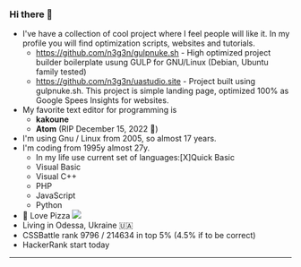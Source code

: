 ### Hi there 👋
- I've have a collection of cool project where I feel people will like it. In my profile you will find optimization scripts, websites and tutorials.
  - https://github.com/n3g3n/gulpnuke.sh - High optimized project builder boilerplate usung GULP for GNU/Linux (Debian, Ubuntu family tested)
  - https://github.com/n3g3n/uastudio.site - Project built using gulpnuke.sh. This project is simple landing page, optimized 100% as Google Spees Insights for websites.
- My favorite text editor for programming is 
  - **kakoune**
  - **Atom** (RIP December 15, 2022 🥲)
- I'm using Gnu / Linux from 2005, so almost 17 years.
- I'm coding from 1995y almost 27y.
   - In my life use current set of languages:[X]Quick Basic
    - Visual Basic
    - Visual C++
    - PHP
    - JavaScript
    - Python
- 🍕 Love Pizza <a class="suppoprt-me" href="https://www.buymeacoffee.com/igavelyuk" target="_blank"><img src="https://img.buymeacoffee.com/button-api/?text=Buy me a Coffee&nbsp&emoji=&slug=igavel&button_colour=8d7b19&font_colour=fafa8f&font_family=Cookie&outline_colour=acff37&coffee_colour=567d71"></a>
- Living in Odessa, Ukraine 🇺🇦
- CSSBattle rank 9796 / 214634 in top 5% (4.5% if to be correct)
- HackerRank start today

<hr>
